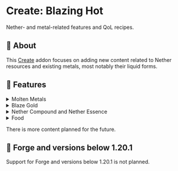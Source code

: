 # Create: Blazing Hot

Nether- and metal-related features and QoL recipes.

## 📝 About

This [Create](https://modrinth.com/mod/create-fabric) addon focuses on adding new content related to Nether resources
and existing metals, most notably their liquid forms.

## 🔧 Features

<details>
    <summary>Molten Metals</summary>
    <p>Create: Blazing Hot adds molten variants of metals to the game. Currently, only Gold and Blaze Gold have their liquid forms, but more will be added in the future.</p>
    <p>There are new filling recipes using Molten Gold for Golden Carrots, Glistering Melons and Golden Apples.</p>
    <p>Molten metals can also interact with Water:</p>
    <ul>
        <li>Molten Gold turns into Cobblestone, but it's way faster than Lava.</li>
        <li>Molten Blaze Gold turns into Netherrack.</li>
    </ul>
</details>

<details>
    <summary>Blaze Gold</summary>
    <p>This new alloy is the main part of the mod. It is obtained by mixing Molten Gold and a new ingredient - <b>Nether Essence</b>. Blaze Gold is used in various recipes:</p>
    <ul>
        <li>Crushing Blaze Gold Rods has a chance of dropping Blaze Powder, allowing for easy automation of it.</li>
        <li>Blaze Gold Rods are also used in the crafting of Modern Lamps - a new block to light up your builds, and Blaze Arrows - a new type of arrow that deals extra damage when shot in The Nether dimension!</li>
        <li>Either Blaze Gold Nuggets or Molten Blaze Gold can be used to craft Blaze Carrots, which stop the player from burning on being eaten.</li>
        <li>Molten Blaze Gold can be used to craft new variants of Apples, that give longer Fire Resistance effect and are more damage-focused.</li>
    </ul>
    <p>More features for Blaze Gold are planned, such as Blaze Casings and some new machinery!</p>
</details>

<details>
    <summary>Nether Compound and Nether Essence</summary>
    <p>Nether Compound can be obtained by mixing some Overworld and Nether materials together. It can be haunted into the Nether Essence. Currently, it's only used in the Blaze Gold recipe, but there is more content planned for these items.</p>
</details>

<details>
    <summary>Food</summary>
    <p>This mod adds new Apple and Carrot variants:</p>
    <ul>
        <li>Blaze Carrot - has the stats of a Golden Carrot, but it also extinguishes on consumption</li>
        <li>Blaze Apple - crafted with Blaze Gold, has the effects of the Golden Apple and 5 minutes of Fire Resistance</li>
        <li>Stellar Blaze Apple - crafted by deploying a Nether Star on a Blaze Apple and gives 8 minutes of Fire Resistance instead of 5</li>
        <li>Enchanted Blaze Apple - crafted in Sequenced Assembly, has the effects of the Stellar Blaze Apple, but gives Absorption III instead of I and also gives Strength for 5 minutes</li>
        <li>Stellar Golden Apple - has the stats of a Golden Apple and also gives Fire Resistance for 5 minutes; can be crafted into an Enchanted Golden Apple</li>
    </ul>
    <ul>
        <li>There are more foods planned in the future for other metals.</li>
    </ul>
</details>

There is more content planned for the future.

## 🔨 Forge and versions below 1.20.1

Support for Forge and versions below 1.20.1 is not planned.
